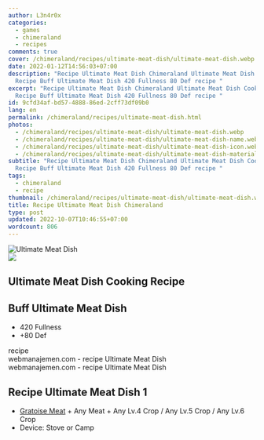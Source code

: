 ```yaml
---
author: L3n4r0x
categories:
  - games
  - chimeraland
  - recipes
comments: true
cover: /chimeraland/recipes/ultimate-meat-dish/ultimate-meat-dish.webp
date: 2022-01-12T14:56:03+07:00
description: "Recipe Ultimate Meat Dish Chimeraland Ultimate Meat Dish Cooking
  Recipe Buff Ultimate Meat Dish 420 Fullness 80 Def recipe "
excerpt: "Recipe Ultimate Meat Dish Chimeraland Ultimate Meat Dish Cooking
  Recipe Buff Ultimate Meat Dish 420 Fullness 80 Def recipe "
id: 9cfd34af-bd57-4888-86ed-2cff73df09b0
lang: en
permalink: /chimeraland/recipes/ultimate-meat-dish.html
photos:
  - /chimeraland/recipes/ultimate-meat-dish/ultimate-meat-dish.webp
  - /chimeraland/recipes/ultimate-meat-dish/ultimate-meat-dish-name.webp
  - /chimeraland/recipes/ultimate-meat-dish/ultimate-meat-dish-icon.webp
  - /chimeraland/recipes/ultimate-meat-dish/ultimate-meat-dish-material.webp
subtitle: "Recipe Ultimate Meat Dish Chimeraland Ultimate Meat Dish Cooking
  Recipe Buff Ultimate Meat Dish 420 Fullness 80 Def recipe "
tags:
  - chimeraland
  - recipe
thumbnail: /chimeraland/recipes/ultimate-meat-dish/ultimate-meat-dish.webp
title: Recipe Ultimate Meat Dish Chimeraland
type: post
updated: 2022-10-07T10:46:55+07:00
wordcount: 806
---
```


<link
  rel="stylesheet"
  href="https://rawcdn.githack.com/dimaslanjaka/Web-Manajemen/870a349/css/bootstrap-5-3-0-alpha3-wrapper.css"
/>
<section id="bootstrap-wrapper">
  <div data-bs-theme="dark">
    <div class="card mb-2">
      <div class="card-body">
        <div class="row g-0">
          <div class="col-sm-4 position-relative mb-2">
            <img
              src="https://www.webmanajemen.com/chimeraland/recipes/ultimate-meat-dish/ultimate-meat-dish-material.webp"
              class="card-img fit-cover w-100 h-100"
              alt="Ultimate Meat Dish"
              data-fancybox="true"
            />
          </div>
          <div class="col-sm-8 mb-2">
            <div class="card-body">
              <div class="d-flex flex-row align-items-center mb-3">
                <img
                  class="d-inline-block me-2"
                  src="https://www.webmanajemen.com/chimeraland/recipes/ultimate-meat-dish/ultimate-meat-dish-icon.webp"
                  width="auto"
                  height="auto"
                  style="vertical-align: middle"
                />
                <h2 class="fs-5">Ultimate Meat Dish Cooking Recipe</h2>
              </div>
              <h2 class="card-title fs-5">Buff Ultimate Meat Dish</h2>
              <div class="card-text">
                <ul>
                  <li>420 Fullness</li>
                  <li>+80 Def</li>
                </ul>
              </div>
              <span class="badge rounded-pill">recipe</span>
            </div>
            <div class="card-footer text-end text-muted mt-auto">
              webmanajemen.com - recipe Ultimate Meat Dish
            </div>
          </div>
        </div>
      </div>
      <div class="card-footer text-end text-muted">
        webmanajemen.com - recipe Ultimate Meat Dish
      </div>
    </div>
    <div class="row mb-2">
      <div class="col-12 col-lg-6 recipe-item mb-2">
        <div class="card">
          <div class="card-body">
            <h2 class="card-title fs-5">Recipe Ultimate Meat Dish 1</h2>
            <div class="card-text">
              <ul>
                <li>
                  <a
                    class="text-decoration-none text-primary"
                    href="/chimeraland/materials/gratoise-meat.html"
                    >Gratoise Meat</a
                  ><span> + </span>Any Meat<span> + </span>Any Lv.4 Crop<span>
                    / </span
                  >Any Lv.5 Crop<span> / </span>Any Lv.6 Crop
                </li>
                <li>Device: Stove or Camp</li>
              </ul>
            </div>
          </div>
        </div>
      </div>
    </div>
  </div>
</section>